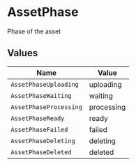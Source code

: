 # AssetPhase

Phase of the asset


## Values

| Name                   | Value                  |
| ---------------------- | ---------------------- |
| `AssetPhaseUploading`  | uploading              |
| `AssetPhaseWaiting`    | waiting                |
| `AssetPhaseProcessing` | processing             |
| `AssetPhaseReady`      | ready                  |
| `AssetPhaseFailed`     | failed                 |
| `AssetPhaseDeleting`   | deleting               |
| `AssetPhaseDeleted`    | deleted                |